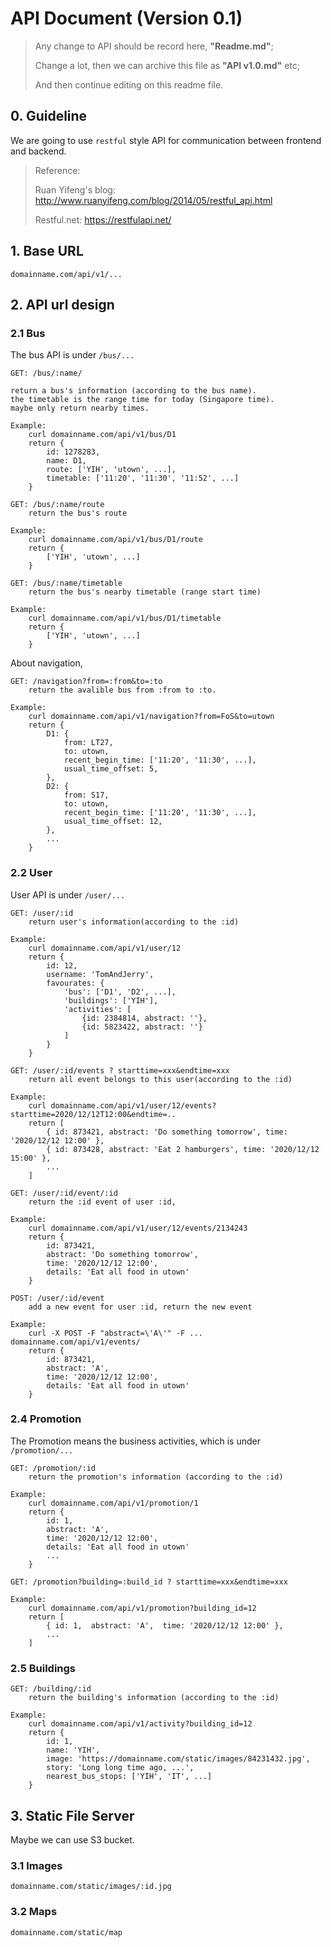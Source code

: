 # API Document (Version 0.1)

> Any change to API should be record here, **"Readme.md"**;
>
> Change a lot, then we can archive this file as **"API v1.0.md"** etc;
>
> And then continue editing on this readme file.

## 0. Guideline

We are going to use `restful` style API for communication between frontend and backend.

> Reference:
>
> Ruan Yifeng's blog: http://www.ruanyifeng.com/blog/2014/05/restful_api.html
>
> Restful.net: https://restfulapi.net/



## 1. Base URL

```
domainname.com/api/v1/...
```



## 2. API url design

### 2.1 Bus

The bus API is under `/bus/...`

```
GET: /bus/:name/

return a bus's information (according to the bus name).
the timetable is the range time for today (Singapore time). 
maybe only return nearby times.

Example: 
	curl domainname.com/api/v1/bus/D1
    return {
    	id: 1278283,
    	name: D1,
    	route: ['YIH', 'utown', ...],
    	timetable: ['11:20', '11:30', '11:52', ...]
    }
```

```
GET: /bus/:name/route
	return the bus's route
	
Example: 
	curl domainname.com/api/v1/bus/D1/route
    return {
    	['YIH', 'utown', ...]
    }
```

```
GET: /bus/:name/timetable
	return the bus's nearby timetable (range start time)
	
Example: 
	curl domainname.com/api/v1/bus/D1/timetable
    return {
    	['YIH', 'utown', ...]
    }
```



About navigation,

```
GET: /navigation?from=:from&to=:to
	return the avalible bus from :from to :to.
	
Example:
	curl domainname.com/api/v1/navigation?from=FoS&to=utown
	return {
		D1: {
			from: LT27,
			to: utown,
			recent_begin_time: ['11:20', '11:30', ...],
			usual_time_offset: 5,
		},
		D2: {
			from: S17,
			to: utown,
			recent_begin_time: ['11:20', '11:30', ...],
			usual_time_offset: 12,
		},
		...
	}
```



### 2.2 User

User API is under `/user/...`

```
GET: /user/:id
	return user's information(according to the :id)
	
Example:
	curl domainname.com/api/v1/user/12
	return {
		id: 12,
		username: 'TomAndJerry',
		favourates: {
			'bus': ['D1', 'D2', ...],
			'buildings': ['YIH'],
			'activities': [
				{id: 2384814, abstract: ''},
				{id: 5823422, abstract: ''}
			]
		}
	}
```

```
GET: /user/:id/events ? starttime=xxx&endtime=xxx
	return all event belongs to this user(according to the :id)

Example:
	curl domainname.com/api/v1/user/12/events?starttime=2020/12/12T12:00&endtime=..
	return [
        { id: 873421, abstract: 'Do something tomorrow', time: '2020/12/12 12:00' },
        { id: 873428, abstract: 'Eat 2 hamburgers', time: '2020/12/12 15:00' },
		...
	]
```

```
GET: /user/:id/event/:id
	return the :id event of user :id, 

Example:
	curl domainname.com/api/v1/user/12/events/2134243
	return {
		id: 873421, 
		abstract: 'Do something tomorrow', 
		time: '2020/12/12 12:00',
		details: 'Eat all food in utown'
	}
```



```
POST: /user/:id/event
	add a new event for user :id, return the new event
	
Example:
	curl -X POST -F "abstract=\'A\'" -F ... domainname.com/api/v1/events/
	return {
		id: 873421, 
		abstract: 'A', 
		time: '2020/12/12 12:00',
		details: 'Eat all food in utown'
	}
```



### 2.4 Promotion

The Promotion means the business activities, which is under `/promotion/...`

```
GET: /promotion/:id
	return the promotion's information (according to the :id)

Example:
	curl domainname.com/api/v1/promotion/1
	return {
		id: 1, 
		abstract: 'A', 
		time: '2020/12/12 12:00',
		details: 'Eat all food in utown'
		...
	}
```

```
GET: /promotion?building=:build_id ? starttime=xxx&endtime=xxx
	
Example:
	curl domainname.com/api/v1/promotion?building_id=12
	return [
		{ id: 1,  abstract: 'A',  time: '2020/12/12 12:00' },
		...
	]
```



### 2.5 Buildings

```
GET: /building/:id
	return the building's information (according to the :id)

Example:
	curl domainname.com/api/v1/activity?building_id=12
	return { 
		id: 1,  
		name: 'YIH',
		image: 'https://domainname.com/static/images/84231432.jpg',
		story: 'Long long time ago, ...',
		nearest_bus_stops: ['YIH', 'IT', ...]
	}
```



## 3. Static File Server 

Maybe we can use S3 bucket.

### 3.1 Images

```
domainname.com/static/images/:id.jpg
```

### 3.2 Maps

```
domainname.com/static/map
```



